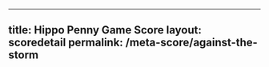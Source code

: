 ---
        
title: Hippo Penny Game Score
layout: scoredetail
permalink: /meta-score/against-the-storm
---